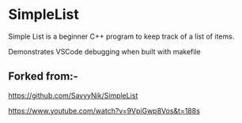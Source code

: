 # SimpleList
Simple List is a beginner C++ program to keep track of a list of items.

Demonstrates VSCode debugging when built with makefile

## Forked from:-

https://github.com/SavvyNik/SimpleList

https://www.youtube.com/watch?v=9VpiGwp8Vos&t=188s

